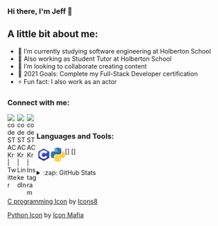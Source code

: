 ### Hi there, I'm Jeff 👋

<!--
**Jeff-28/Jeff-28** is a ✨ _special_ ✨ repository because its `README.md` (this file) appears on your GitHub profile.

Here are some ideas to get you started:

- 🔭 I’m currently working on ...
- 🌱 I’m currently learning ...
- 👯 I’m looking to collaborate on ...
- 🤔 I’m looking for help with ...
- 💬 Ask me about ...
- 📫 How to reach me: ...
- 😄 Pronouns: ...
- ⚡ Fun fact: ...
-->

## A little bit about me:

- 🌱 I’m currently studying software engineering at Holberton School
- 🔭 Also working as Student Tutor at Holberton School
- 👯 I’m looking to collaborate creating content
- 🥅 2021 Goals: Complete my Full-Stack Developer certification
- ⚡ Fun fact: I also work as an actor 

### Connect with me:

[<img align="left" alt="codeSTACKr | Twitter" width="22px" src="https://cdn.jsdelivr.net/npm/simple-icons@v3/icons/twitter.svg" />][twitter]
[<img align="left" alt="codeSTACKr | LinkedIn" width="22px" src="https://cdn.jsdelivr.net/npm/simple-icons@v3/icons/linkedin.svg" />][linkedin]
[<img align="left" alt="codeSTACKr | Instagram" width="22px" src="https://cdn.jsdelivr.net/npm/simple-icons@v3/icons/instagram.svg" />][instagram]

<br />

### Languages and Tools:

[<img align="left" alt="C" width="32px" src="https://github.com/Jeff-28/AirBnB_clone/blob/master/web_static/images/c-programming.png" />]
[<img align="left" alt="Python" width="32px" src="https://github.com/Jeff-28/AirBnB_clone/blob/master/web_static/images/python.png" />]

<br />

<details>
  <summary>:zap: GitHub Stats</summary>

  <img align="left" alt="Jeff-28's GitHub Stats" src="https://github-readme-stats.vercel.app/api?username=Jeff-28&show_icons=true&hide_border=true?theme=THEME_NAME" />

</details>

<br />
<br />

<a href="https://iconscout.com/icons/c-programming" target="_blank">C programming Icon</a> by <a href="https://iconscout.com/contributors/icons8" target="_blank">Icons8</a>

<a href="https://iconscout.com/icons/python" target="_blank">Python Icon</a> by <a href="https://iconscout.com/contributors/icon-mafia" target="_blank">Icon Mafia</a>

[twitter]: https://twitter.com/JeffMartinez28
[instagram]: https://www.instagram.com/jeffmartinez28
[linkedin]: https://www.linkedin.com/in/jeffreymartinez28
